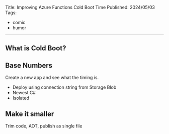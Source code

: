 Title: Improving Azure Functions Cold Boot Time
Published: 2024/05/03
Tags: 
- comic
- humor
---


## What is Cold Boot?

## Base Numbers

Create a new app and see what the timing is. 

- Deploy using connection string from Storage Blob
- Newest C#
- Isolated

## Make it smaller

Trim code, AOT, publish as single file
